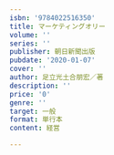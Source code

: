```yaml
---
isbn: '9784022516350'
title: マーケティングオリー
volume: ''
series: ''
publisher: 朝日新聞出版
pubdate: '2020-01-07'
cover: ''
author: 足立光土合朋宏／著
description: ''
price: '0'
genre: ''
target: 一般
format: 単行本
content: 経営

---
```

